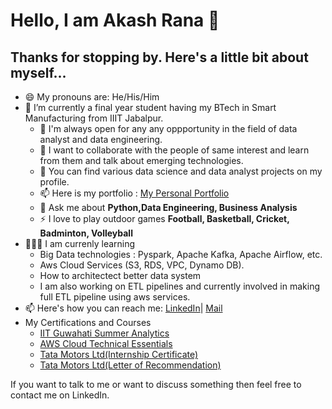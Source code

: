 # Hello, I am Akash Rana 👋

## Thanks for stopping by. Here's a little bit about myself...


- 😄 My pronouns are: He/His/Him
- 🔭 I’m currently a final year student having my BTech in Smart Manufacturing from IIIT Jabalpur. 
   - 👯 I'm always open for any any oppportunity in the field of data analyst and data engineering. 
   - 💬 I want to collaborate with the people of same interest and learn from them and talk about emerging technologies.
   - 🤘 You can find various data science and data analyst projects on my profile.
   - 📫 Here is my portfolio : [My Personal Portfolio](https://akr164.github.io/Portfolio.github.io/)
   - 💬 Ask me about **Python,Data Engineering, Business Analysis**
   - ⚡ I love to play outdoor games **Football, Basketball, Cricket, Badminton, Volleyball**
- 🧑🏻‍🏫 I am currenly learning
   - Big Data technologies : Pyspark, Apache Kafka, Apache Airflow, etc.
   - Aws Cloud Services (S3, RDS, VPC, Dynamo DB).
   - How to architectect better data system
   - I am also working on ETL pipelines and currently involved in making full ETL pipeline using aws services.
- 📫 Here's how you can reach me: [LinkedIn](https://www.linkedin.com/in/akash-rana-iiitdmj/)| [Mail](akashrana5146@gmail.com)
- My Certifications and Courses
  - [IIT Guwahati Summer Analytics](https://certificate.givemycertificate.com/c/2fc74f37-4d30-4224-8caa-e208108a6c48)
  - [AWS Cloud Technical Essentials](https://www.coursera.org/account/accomplishments/certificate/UNLNKC6HA404)
  - [Tata Motors Ltd(Internship Certificate)](https://drive.google.com/file/d/11gcLN-nM_HqsIoOXJdsneYXJL4EjaRNY/view?usp=sharing)
  - [Tata Motors Ltd(Letter of Recommendation)](https://drive.google.com/file/d/1OvPZPMc2CyF_Tp_4FAGEsaD1orL7rb3a/view?usp=sharing)
  
If you want to talk to me or want to discuss something then feel free to contact me on LinkedIn.
  
